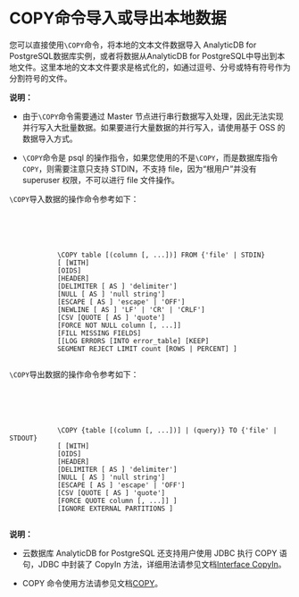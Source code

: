 # COPY命令导入或导出本地数据

您可以直接使用`\COPY`命令，将本地的文本文件数据导入 AnalyticDB for PostgreSQL数据库实例，或者将数据从AnalyticDB for PostgreSQL中导出到本地文件。这里本地的文本文件要求是格式化的，如通过逗号、分号或特有符号作为分割符号的文件。

**说明：**

-   由于`\COPY`命令需要通过 Master 节点进行串行数据写入处理，因此无法实现并行写入大批量数据。如果要进行大量数据的并行写入，请使用基于 OSS 的数据导入方式。

-   `\COPY`命令是 psql 的操作指令，如果您使用的不是`\COPY`，而是数据库指令`COPY`，则需要注意只支持 STDIN，不支持 file，因为“根用户”并没有 superuser 权限，不可以进行 file 文件操作。


`\COPY`导入数据的操作命令参考如下：

```





            \COPY table [(column [, ...])] FROM {'file' | STDIN}
            [ [WITH] 
            [OIDS]
            [HEADER]
            [DELIMITER [ AS ] 'delimiter']
            [NULL [ AS ] 'null string']
            [ESCAPE [ AS ] 'escape' | 'OFF']
            [NEWLINE [ AS ] 'LF' | 'CR' | 'CRLF']
            [CSV [QUOTE [ AS ] 'quote'] 
            [FORCE NOT NULL column [, ...]]
            [FILL MISSING FIELDS]
            [[LOG ERRORS [INTO error_table] [KEEP] 
            SEGMENT REJECT LIMIT count [ROWS | PERCENT] ]
		
```

`\COPY`导出数据的操作命令参考如下：

```





            \COPY {table [(column [, ...])] | (query)} TO {'file' | STDOUT}
            [ [WITH] 
            [OIDS]
            [HEADER]
            [DELIMITER [ AS ] 'delimiter']
            [NULL [ AS ] 'null string']
            [ESCAPE [ AS ] 'escape' | 'OFF']
            [CSV [QUOTE [ AS ] 'quote'] 
            [FORCE QUOTE column [, ...]] ]
            [IGNORE EXTERNAL PARTITIONS ]
		
```

**说明：**

-   云数据库 AnalyticDB for PostgreSQL 还支持用户使用 JDBC 执行 COPY 语句，JDBC 中封装了 CopyIn 方法，详细用法请参见文档[Interface CopyIn](https://jdbc.postgresql.org/documentation/publicapi/org/postgresql/copy/CopyIn.html)。

-   COPY 命令使用方法请参见文档[COPY](https://gpdb.docs.pivotal.io/6-1/ref_guide/sql_commands/COPY.html)。


